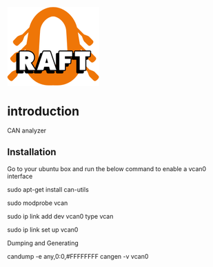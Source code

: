 ![](https://github.com/karthagokul/raft/blob/master/logo.png?raw=true)



# introduction
CAN analyzer

## Installation

Go to your ubuntu box and run the below command to enable a vcan0 interface

sudo apt-get install can-utils

sudo modprobe vcan

sudo ip link add dev vcan0 type vcan

sudo ip link set up vcan0

Dumping and Generating

 candump -e  any,0:0,#FFFFFFFF
cangen -v vcan0
